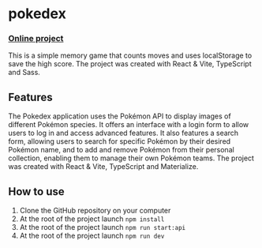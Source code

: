 # pokedex
### [Online project](https://react-pokemon-app-483f4.web.app)

This is a simple memory game that counts moves and uses localStorage to save the high score. The project was created with React & Vite, TypeScript and Sass.

## Features
The Pokedex application uses the Pokémon API to display images of different Pokémon species. It offers an interface with a login form to allow users to log in and access advanced features. It also features a search form, allowing users to search for specific Pokémon by their desired Pokémon name, and to add and remove Pokémon from their personal collection, enabling them to manage their own Pokémon teams. The project was created with React & Vite, TypeScript and Materialize.

## How to use
1. Clone the GitHub repository on your computer
2. At the root of the project launch `npm install`
3. At the root of the project launch `npm run start:api`
4. At the root of the project launch `npm run dev`
